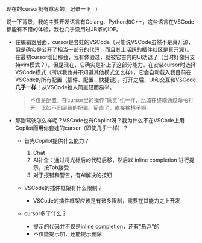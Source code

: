 现在的cursor挺有意思的，记录一下 : )

说一下背景，我的主要开发语言有Golang、Python和C++，这些语言在VSCode都能有不错的体验，我也几乎没用过JB家的IDE。

+ 在编辑器层面，cursor是套娃的VSCode（只能说VSCode虽然不是真开源，但是确实是公开了相当一部分的代码，而且其上活跃的插件社区是真开源）。在最初cursor刚出那会，我有体验过，就被它古典的UI劝退了（当时好像只支持vim模式？）。但是现在，它确实是补上了这部分能力。在安装cursor时选择VSCode模式（所以我也并不知道其他模式怎么样），它会自动载入我目前在VSCode的所有配置（插件、配置、快捷键）。打开之后，UI和交互和VSCode**几乎一样**！从VSCode抢人简直轻而易举。
    >不仅是配置，在cursor里的操作“感觉”也一样，比如在终端通过命令打开，比如不同层级的配置。简直了，直接摘桃子啊。

+ 那副驾驶怎么样呢？VSCode也有Copilot呀？我为什么不在VSCode上用Copilot而用你套娃的cursor（即使几乎一样）？

    + 首先Copilot提供什么能力？
        1. Chat
        2. AI补全：通过将光标后的代码后移，然后以 inline completion 进行提示，按Tab接受
        3. 对于报错和警告，有AI解决的按钮

    + VSCode的插件框架有什么限制？
        + VSCode的插件框架应该是有诸多限制，需要在其能力之上开发

    + cursor多了什么？
        + 提示的代码并不仅是inline completion，还有“悬浮”的
        + 不仅能提示加，还能提示删除

